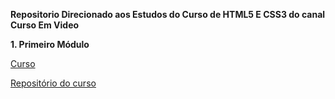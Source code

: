 **Repositorio Direcionado aos Estudos do Curso de HTML5 E CSS3 do canal Curso Em Video**

**1. Primeiro Módulo** 

[Curso](https://www.cursoemvideo.com/curso/html5-css3-modulo1-vip/aulas/modulo-1/)

[Repositório do curso](https://github.com/gustavoguanabara/html-css)


